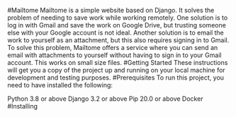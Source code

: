 #Mailtome
Mailtome is a simple website based on Django. It solves the problem of needing to save work while working remotely. One solution is to log in with Gmail and save the work on Google Drive, but trusting someone else with your Google account is not ideal. Another solution is to email the work to yourself as an attachment, but this also requires signing in to Gmail. To solve this problem, Mailtome offers a service where you can send an email with attachments to yourself without having to sign in to your Gmail account. This works on small size files.
#Getting Started
These instructions will get you a copy of the project up and running on your local machine for development and testing purposes.
#Prerequisites
To run this project, you need to have installed the following:

Python 3.8 or above
Django 3.2 or above
Pip 20.0 or above
Docker
#Installing
